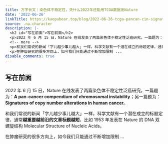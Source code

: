 ```yaml
---
title: 万字长文｜染色体不稳定性，凭什么2022年还能用TCGA数据发Nature
date: '2022-06-26'
linkTitle: https://kaopubear.top/blog/2022-06-26-tcga-pancan-cin-signature/
source: .na.character
description: |-
  <h2 id="写在前面">写在前面</h2>
  <p>2022 年 6 月 15 日，Nature 在线发表了两篇染色体不稳定性泛癌研究。一篇题为：<strong>A pan-cancer compendium of chromosomal instability</strong>；另一篇题为：<strong>Signatures of copy number alterations in human cancer</strong>。</p>
  <!-- more -->
  <p>和我们常说的新闻「字儿越少事儿越大」一样，科学文献有一个潜在成立的标题定律，通常<strong>越重要越前沿的文章标题越短</strong>，比如 1953 年发表在 Nature 的 DNA 双螺旋结构 Molecular Structure of Nucleic Acids。</p>
  <p>在肿瘤研究的很多方向上，如今我们只能通过不断增加限制 ...
disable_comments: true
---
```

<h2 id="写在前面">写在前面</h2>
<p>2022 年 6 月 15 日，Nature 在线发表了两篇染色体不稳定性泛癌研究。一篇题为：<strong>A pan-cancer compendium of chromosomal instability</strong>；另一篇题为：<strong>Signatures of copy number alterations in human cancer</strong>。</p>
<!-- more -->
<p>和我们常说的新闻「字儿越少事儿越大」一样，科学文献有一个潜在成立的标题定律，通常<strong>越重要越前沿的文章标题越短</strong>，比如 1953 年发表在 Nature 的 DNA 双螺旋结构 Molecular Structure of Nucleic Acids。</p>
<p>在肿瘤研究的很多方向上，如今我们只能通过不断增加限制 ...